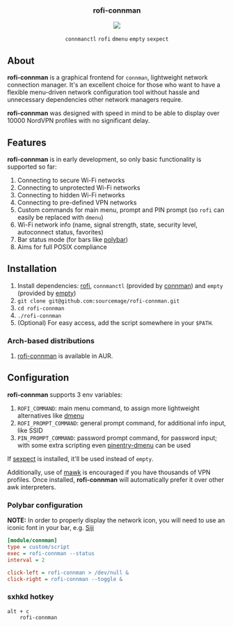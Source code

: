 <div align="center">
<h3>rofi-connman</h3>
<a href="https://github.com/sourcemage/rofi-connman/raw/master/.meta/demo.mp4">
<img src="https://github.com/sourcemage/rofi-connman/raw/master/.meta/prev.gif">
</a>

`connmanctl` `rofi` `dmenu` `empty` `sexpect`

</div>

## About

**rofi-connman** is a graphical frontend for `connman`, lightweight network connection manager. It's an excellent choice for those who want to have a flexible menu-driven network configuration tool without hassle and unnecessary dependencies other network managers require.

**rofi-connman** was designed with speed in mind to be able to display over 10000 NordVPN profiles with no significant delay.

## Features

**rofi-connman** is in early development, so only basic functionality is supported so far:

1. Connecting to secure Wi-Fi networks
1. Connecting to unprotected Wi-Fi networks
1. Connecting to hidden Wi-Fi networks
1. Connecting to pre-defined VPN networks
1. Custom commands for main menu, prompt and PIN prompt (so `rofi` can easily be replaced with `dmenu`)
1. Wi-Fi network info (name, signal strength, state, security level, autoconnect status, favorites)
1. Bar status mode (for bars like [polybar](https://github.com/polybar/polybar))
1. Aims for full POSIX compliance

## Installation

1. Install dependencies: [rofi](https://github.com/davatorium/rofi), `connmanctl` (provided by [connman](https://www.kernel.org/pub/linux/network/connman/)) and `empty` (provided by [empty](http://empty.sourceforge.net/))
1. `git clone git@github.com:sourcemage/rofi-connman.git`
1. `cd rofi-connman`
1. `./rofi-connman`
1. (Optional) For easy access, add the script somewhere in your `$PATH`.

### Arch-based distributions

1. [rofi-connman](https://aur.archlinux.org/packages/rofi-connman) is available in AUR.

## Configuration

**rofi-connman** supports 3 env variables:

1. `ROFI_COMMAND`: main menu command, to assign more lightweight alternatives like [dmenu](https://tools.suckless.org/dmenu/)
1. `ROFI_PROMPT_COMMAND`: general prompt command, for additional info input, like SSID
1. `PIN_PROMPT_COMMAND`: password prompt command, for password input; with some extra scripting even [pinentry-dmenu](https://github.com/ritze/pinentry-dmenu) can be used

If [sexpect](https://github.com/clarkwang/sexpect) is installed, it'll be used instead of `empty`.

Additionally, use of [mawk](https://invisible-island.net/mawk/) is encouraged if you have thousands of VPN profiles. Once installed, **rofi-connman** will automatically prefer it over other awk interpreters.

### Polybar configuration

**NOTE:** In order to properly display the network icon, you will need to use an iconic font in your bar, e.g. [Siji](https://github.com/stark/siji)

```ini
[module/connman]
type = custom/script
exec = rofi-connman --status
interval = 2

click-left = rofi-connman > /dev/null &
click-right = rofi-connman --toggle &
```

### sxhkd hotkey

```text
alt + c
	rofi-connman
```

